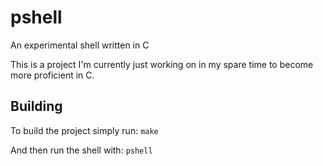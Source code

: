 # pshell

An experimental shell written in C

This is a project I'm currently just working on in my spare time to become more proficient in C.

## Building

To build the project simply run: ```make```

And then run the shell with: ```pshell```
